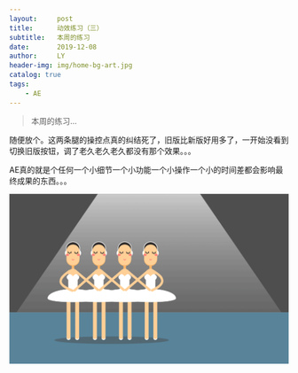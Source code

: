 ```yaml
---
layout:     post
title:      动效练习（三）
subtitle:   本周的练习
date:       2019-12-08
author:     LY
header-img: img/home-bg-art.jpg
catalog: true
tags:
    - AE
---
```


> 本周的练习... 

随便放个。这两条腿的操控点真的纠结死了，旧版比新版好用多了，一开始没看到切换旧版按钮，调了老久老久老久都没有那个效果。。。

AE真的就是个任何一个小细节一个小功能一个小操作一个小的时间差都会影响最终成果的东西。。。

![](/img/2019120801.gif)


